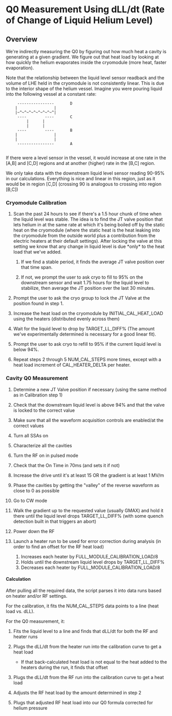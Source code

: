 # Q0 Measurement Using dLL/dt (Rate of Change of Liquid Helium Level) #

## Overview ##
We're indirectly measuring the Q0 by figuring out how much heat a cavity is
generating at a given gradient. We figure out that heat load by looking at how
quickly the helium evaporates inside the cryomodule (more heat, faster 
evaporation).

Note that the relationship between the liquid level sensor readback and the
volume of LHE held in the cryomodule is not consistently linear. This is due to
the interior shape of the helium vessel. Imagine you were pouring liquid into
the following vessel at a constant rate:

```
     ----------------       D
    |                |
    |~^~^~^~^~^~^~^~^|
     ----        ----       C
         |      |
         |      |
     ----        ----       B
    |                |
    |                |
     ----------------       A
    
```
If there were a level sensor in the vessel, it would increase
at one rate in the [A,B] and [C,D] regions and at another (higher) rate in the
[B,C] region. 

We only take data with the downstream liquid level sensor
reading 90-95% in our calculations. Everything is nice and linear in this 
region, just as it would be in region [C,D] (crossing 90 is analogous to 
crossing into region [B,C])

### Cryomodule Calibration ###
1) Scan the past 24 hours to see if there's a 1.5 hour chunk of time when the
liquid level was stable. The idea is to find the JT valve position that lets helium
in at the same rate at which it's being boiled off by the static heat on the cryomodule
(where the static heat is the heat leaking into the cryomodule from the outside
world plus a contribution from the electric heaters at their default settings).
After locking the valve at this setting we know that any change in liquid level
is due \*only* to the heat load that we've added.

    1) If we find a stable period, it finds the average JT valve position
    over that time span.
    
    2) If not, we prompt the user to ask cryo to fill to 95% on the downstream 
    sensor and wait 1.75 hours for the liquid level to stabilize, then average 
    the JT position over the last 30 minutes.
 
2) Prompt the user to ask the cryo group to lock the JT Valve at the position 
found in step 1.

3) Increase the heat load on the cryomodule by INITIAL_CAL_HEAT_LOAD using the heaters 
(distributed evenly across them)

4) Wait for the liquid level to drop by TARGET_LL_DIFF% (The amount we've experimentally determined
is necessary for a good linear fit).

5) Prompt the user to ask cryo to refill to 95% if the current liquid level is below
94%.

6) Repeat steps 2 through 5 NUM_CAL_STEPS more times, except with a heat load increment of CAL_HEATER_DELTA
per heater.
    
### Cavity Q0 Measurement ###
1) Determine a new JT Valve position if necessary (using the same method as in
Calibration step 1)

2) Check that the downstream liquid level is above 94% and that the valve is
locked to the correct value

1) Make sure that all the waveform acquisition controls are enabled/at the
correct values
    
3) Turn all SSAs on

4) Characterize all the cavities

4) Turn the RF on in pulsed mode

5) Check that the On Time in 70ms (and sets it if not)

6) Increase the drive until it's at least 15 OR the gradient is at least 1 MV/m

7) Phase the cavities by getting the "valley" of the reverse waveform as close
to 0 as possible 

8) Go to CW mode

9) Walk the gradient up to the requested value (usually GMAX) and hold it
there until the liquid level drops TARGET_LL_DIFF% (with some quench detection built in that
triggers an abort)

10) Power down the RF

11) Launch a heater run to be used for error correction during analysis (in
order to find an offset for the RF heat load)
    1) Increases each heater by FULL_MODULE_CALIBRATION_LOAD/8 
    2) Holds until the downstream liquid level drops by TARGET_LL_DIFF%
    3) Decreases each heater by FULL_MODULE_CALIBRATION_LOAD/8
    
    
#### Calculation ####
After pulling all the required data, the script parses it into data runs based 
on heater and/or RF settings.

For the calibration, it fits the NUM_CAL_STEPS data points to a line (heat load vs. dLL).

For the Q0 measurement, it:

1) Fits the liquid level to a line and finds that dLL/dt for both the RF and 
heater runs

2) Plugs the dLL/dt from the heater run into the calibration curve to
get a heat load
    
    - If that back-calculated heat load is not equal to the heat added to the 
    heaters during the run, it finds that offset

3) Plugs the dLL/dt from the RF run into the calibration curve to
get a heat load

4) Adjusts the RF heat load by the amount determined in step 2

5) Plugs that adjusted RF heat load into our Q0 formula corrected for helium pressure